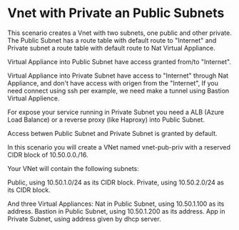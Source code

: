 Vnet with Private an Public Subnets
==

This scenario creates a Vnet with two subnets, one public and other private.
The Public Subnet has a route table with default route to "Internet" and Private subnet a route table with default route to Nat Virtual Appliance.

Virtual Appliance into Public Subnet have access granted from/to "Internet".

Virtual Appliance into Private Subnet have access to "Internet" through Nat
Appliance, and don't have access with origen from the "Internet", If you need connect using ssh per example, we need make a tunnel using Bastion Virtual Applience.

For expose your service running in Private Subnet you need a ALB (Azure Load Balance) or a reverse proxy (like Haproxy) into Public Subnet.

Access betwen Public Subnet and Private Subnet is granted by default.

In this scenario you will create a VNet named vnet-pub-priv with a reserved CIDR
block of 10.50.0.0./16.

Your VNet will contain the following subnets:

Public, using 10.50.1.0/24 as its CIDR block.
Private, using 10.50.2.0/24 as its CIDR block.

And three Virtual Appliances:
Nat in Public Subnet, using 10.50.1.100 as its address.
Bastion in Public Subnet, using 10.50.1.200 as its address.
App in Private Subnet, using address given by dhcp server.
